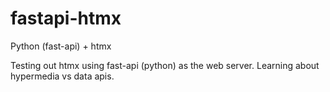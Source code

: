 # fastapi-htmx

Python (fast-api) + htmx

Testing out htmx using fast-api (python) as the web server.
Learning about hypermedia vs data apis.
